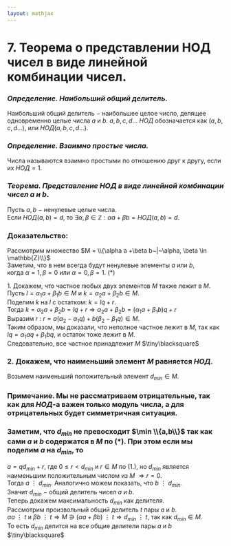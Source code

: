 ```yaml
---  
layout: mathjax  
---  
```

  
# 7. Теорема о представлении НОД чисел в виде линейной комбинации чисел.  
  
### *Определение. Наибольший общий делитель.*  
Наибольший общий делитель $-$ наибольшее целое число, делящее одновременно целые числа $a$ и $b$. $a, b, c ,d…$ $НОД$ обозначается как $(a, b,c,d ...)$, или $НОД(a, b,c,d ...)$.  
  
### *Определение. Взаимно простые числа.*  
Числа называются взаимно простыми по отношению друг к другу, если их $НОД=1$.  
  
### *Теорема. Представление $НОД$ в виде линейной комбинации чисел $a$ и* $b$.  
Пусть $a,b~-~$ненулевые целые числа.  
Если $НОД(a, b) = d$, то $\exists \alpha, \beta \in \mathbb{Z}:\alpha  a + \beta b = НОД(a, b)=d$.  
  
### Доказательство:  
Рассмотрим множество $M = \\{\alpha a +\beta b~|~\alpha, \beta \in \mathbb{Z}\\}$  
Заметим, что в нем всегда будут ненулевые элементы $a$ или $b$,  
когда $\alpha=1,\beta=0$ или $\alpha=0,\beta=1$. $( * )$  
  
$1.$ Докажем, что частное любых двух элементов $M$ также лежит в $M$.  
Пусть $l= \alpha_1a + \beta_1b\in M$  и $k = \alpha_2a + \beta_2b\in M$.  
Поделим $k$ на $l$ с остатком: $k=lq + r$.  
Тогда $k= \alpha_2a + \beta_2b = lq + r \Rightarrow \alpha_2a + \beta_2b = (\alpha_1a + \beta_1b)q + r$  
Выразим $r$ : $r = a(\alpha_2-\alpha_1q) + b(\beta_2-\beta_1q)\in M$.  
Таким образом, мы доказали, что неполное частное лежит в $M$, так как $lq= \alpha_1aq + \beta_1bq$, и остаток тоже лежит в $M$.  
Следовательно, все частное принадлежит $M$  $\tiny\blacksquare$  
  
### $2.$ Докажем, что наименьший элемент $M$ равняется $НОД$.  
Возьмем наименьший положительный элемент $d_{min}\in M$.  
  
### Примечание. Мы не рассматриваем отрицательные, так как для $НОД$-а важен только модуль числа, а для отрицательных будет симметричная ситуация.  
  
### Заметим, что $d_{min}$ не превосходит $\min \\{a,b\\}$ так как сами $a$ и $b$ содержатся в $M$ по $( * )$. При этом если мы поделим $a$ на $d_{min}$, то  
$a=qd_{min}+r$, где $0\le r < d_{min}$ и $r\in M$ по $(1.)$, но $d_{min}$ является наименьшим положительным числом из $M$ $\Rightarrow r=0$.  
Тогда $a~\vdots~d_{min}$. Аналогично можем показать, что $b~\vdots~d_{min}$.  
Значит $d_{min}~-~$общий делитель чисел $a$ и $b$.  
Теперь докажем максимальность $d_{min}$ как делителя.  
Рассмотрим произвольный общий делитель $t$ пары $a$ и $b$.  
$\alpha a~\vdots~t$ и $\beta b~\vdots~t\Rightarrow M\ni(\alpha a + \beta b)~\vdots~t\Rightarrow d_{min}~\vdots~t$, так как $d_{min}\in M$.  
То есть $d_{min}$ делится на все общие делители пары $a$ и $b$  $\tiny\blacksquare$  
